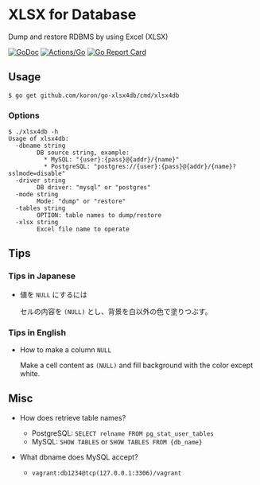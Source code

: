 # XLSX for Database

Dump and restore RDBMS by using Excel (XLSX)

[![GoDoc](https://godoc.org/github.com/koron/go-xlsx4db?status.svg)](https://godoc.org/github.com/koron/go-xlsx4db)
[![Actions/Go](https://github.com/koron/go-xlsx4db/workflows/Go/badge.svg)](https://github.com/koron/go-xlsx4db/actions?query=workflow%3AGo)
[![Go Report Card](https://goreportcard.com/badge/github.com/koron/go-xlsx4db)](https://goreportcard.com/report/github.com/koron/go-xlsx4db)

## Usage

```console
$ go get github.com/koron/go-xlsx4db/cmd/xlsx4db
```

### Options

```console
$ ./xlsx4db -h
Usage of xlsx4db:
  -dbname string
        DB source string, example:
          * MySQL: "{user}:{pass}@{addr}/{name}"
          * PostgreSQL: "postgres://{user}:{pass}@{addr}/{name}?sslmode=disable"
  -driver string
        DB driver: "mysql" or "postgres"
  -mode string
        Mode: "dump" or "restore"
  -tables string
        OPTION: table names to dump/restore
  -xlsx string
        Excel file name to operate
```

## Tips

### Tips in Japanese

*   値を `NULL` にするには

    セルの内容を `(NULL)` とし、背景を白以外の色で塗りつぶす。

### Tips in English

*   How to make a column `NULL`

    Make a cell content as `(NULL)` and fill background with the color except
    white.

## Misc

*   How does retrieve table names?
    *   PostgreSQL: `SELECT relname FROM pg_stat_user_tables`
    *   MySQL: `SHOW TABLES` or `SHOW TABLES FROM {db_name}`

*   What dbname does MySQL accept?
    *   `vagrant:db1234@tcp(127.0.0.1:3306)/vagrant`
